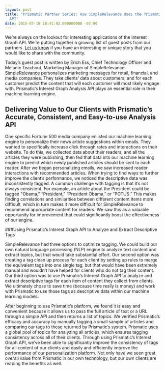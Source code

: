 ```yaml
---
layout: post
title: 'Prismatic Partner Series: How SimpleRelevance Uses the Prismatic Analysis
  API'
date: 2015-07-10 18:41:02.000000000 -07:00
---
```

We’re always on the lookout for interesting applications of the Interest Graph API. We’re putting together a growing list of guest posts from our partners. [Let us know](mailto:public-api+partners@getprismatic.com) if you have an interesting or unique story that you would like to share with the community.

Today’s guest post is written by Erich Ess, Chief Technology Officer and Melanie Teachout, Marketing Manager of SimpleRelevance. [SimpleRelevance](https://www.simplerelevance.com/) personalizes marketing messages for retail, financial, and media companies. They take clients’ data about customers, and for each customer predict the content that will each customer will most likely engage with. Prismatic’s Interest Graph Analysis API plays an essential role in their machine learning engine.

## Delivering Value to Our Clients with Prismatic’s Accurate, Consistent, and Easy-to-use Analysis API

One specific Fortune 500 media company enlisted our machine learning engine to personalize their news article suggestions within emails. They wanted to specifically increase click through rates and interactions on their website. To do this, we collected data about their readers, and all the articles they were publishing, then fed that data into our machine learning engine to predict which newly published articles should be sent to each reader. After we began personalizing emails, we saw increased reader interactions with recommended articles. When trying to find ways to further improve the client’s performance, we noticed the descriptive data was inconsistently tagged. A common challenge with tagging is that it’s not always consistent. For example, an article about the President could be tagged "Obama," “President,” “President Obama,” or “POTUS.” This makes finding correlations and similarities between different content items more difficult, which in turn makes it more difficult for SimpleRelevance to recommend appropriate content for readers. We saw this as a valuable opportunity for improvement that could significantly boost the effectiveness of our engine.  


###Using Prismatic’s Interest Graph API to Analyze and Extract Descriptive Tags 

SimpleRelevance had three options to optimize tagging. We could build our own natural language processing (NLP) engine to analyze text content and extract topics, but that would take substantial effort. Our second option was creating a tag clean up process for each client by setting up rules to merge the equivalent tags into one single tag, but that would have been extremely manual and wouldn’t have helped for clients who do not tag their content. Our third option was to use Prismatic’s Interest Graph API to analyze and extract descriptive tags for each item of content they collect from clients. We ultimately chose to save time (because time really is money) and work with Prismatic to use those tags as descriptive data within our machine learning models.

After beginning to use Prismatic’s platform, we found it is easy and convenient because it allows us to pass the full article of text or a URL through a simple API and then returns a list of topics. We verified Prismatic’s efficacy and accuracy by manually tagging a small sample of articles and comparing our tags to those returned by Prismatic’s system. Prismatic uses a global pool of topics for analyzing all articles, which ensures tagging consistency across all of their clients. Through using Prismatic’s Interest Graph API, we’ve been able to significantly improve the consistency of tags for all content of our clients and easily and efficiently improve the performance of our personalization platform. Not only have we seen great overall value from Prismatic in our own technology, but our own clients are reaping the benefits as well.

